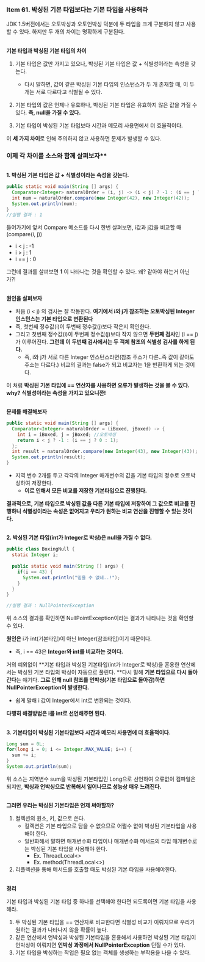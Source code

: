 ### Item 61. 박싱된 기본 타입보다는 기본 타입을 사용해라

JDK 1.5버전에서는 오토박싱과 오토언박싱 덕분에 두 타입을 크게 구분하지 않고 사용할 수 있다. 하지만 두 개의 차이는 명확하게 구분된다.


## 
**기본 타입과 박싱된 기본 타입의 차이**

1. 기본 타입은 값만 가지고 있으나, 박싱된 기본 타입은 값 + 식별성이라는 속성을 갖는다.
   - 다시 말하면, 값이 같은 박싱된 기본 타입의 인스턴스가 두 개 존재할 때, 이 두 개는 서로 다르다고 식별될 수 있다.

2. 기본 타입의 값은 언제나 유효하나, 박싱된 기본 타입은 유효하지 않은 값을 가질 수 있다. **즉, null을 가질 수 있다.**
3. 기본 타입이 박싱된 기본 타입보다 시간과 메모리 사용면에서 더 효율적이다.

이 **세 가지 차이**로 인해 주의하지 않고 사용하면 문제가 발생할 수 있다.


 
### 이제 각 차이를 소스와 함께 살펴보자**


## 
**1. 박싱된 기본 타입은 값 + 식별성이라는 속성을 갖는다.**

~~~java
public static void main(String [] args) {
  Comparator<Integer> naturalOrder = (i, j) -> (i < j) ? -1 : (i == j ? 0 : 1);
  int num = naturalOrder.compare(new Integer(42), new Integer(42));
  System.out.println(num);
}
//실행 결과 : 1
~~~

들어가기에 앞서 Compare 메소드를 다시 한번 살펴보면, i값과 j값을 비교할 때(compare(i, j))

- i < j : -1
- i > j : 1
- i == j : 0

그런데 결과를 살펴보면 **1** 이 나타나는 것을 확인할 수 있다. 왜? 같아야 하는거 아닌가?!


## 
**원인을 살펴보자**

- 처음 (i < j) 의 검사는 잘 작동한다. **여기에서 i와 j가 참조하는 오토박싱된 Integer 인스턴스는 기본 타입으로 변환된다**
- 즉, 첫번째 정수값(i)이 두번째 정수값(j)보다 작은지 확인한다.
- 그리고 첫번째 정수값(i)이 두번째 정수값(j)보다 작지 않으면 **두번째 검사**인 (i == j)가 이루어진다. **그런데 이 두번째 검사에서는 두 객체 참조의 식별성 검사를 하게 된다.**
  - 즉, i와 j가 서로 다른 Integer 인스턴스라면(참조 주소가 다른..즉 값이 같아도 주소는 다르다.) 비교의 결과는 false가 되고 비교자는 1을 반환하게 되는 것이다.

이 처럼 **박싱된 기본 타입에 == 연산자를 사용하면 오류가 발생하는 것을 볼 수 있다. why? 식별성이라는 속성을 가지고 있으니깐!**


## 
**문제를 해결해보자**

~~~java
public static void main(String [] args) {
  Comparator<Integer> naturalOrder = (iBoxed, jBoxed) -> {
    int i = iBoxed, j = jBoxed; //오토박싱
    return i < j ? -1 : (i == j ? 0 : 1);
  };
  int result = naturalOrder.compare(new Integer(43), new Integer(43));
  System.out.println(result);
}
~~~

- 지역 변수 2개를 두고 각각의 Integer 매개변수의 값을 기본 타입의 정수로 오토박싱하여 저장한다.
  - **이로 인해서 모든 비교를 저장한 기본타입으로 진행된다.**

**결과적으로, 기본 타입으로 박싱된 값을 다른 기본 타입에 저장하여 그 값으로 비교를 진행하니 식별성이라는 속성은 없어지고 우리가 원하는 비교 연산을 진행할 수 있는 것이다.**


## 
**2. 박싱된 기본 타입(int가 Integer로 박싱)은 null을 가질 수 없다.**

~~~java
public class BoxingNull {
  static Integer i;
  
  public static void main(String [] args) {
    if(i == 43) {
      System.out.println("믿을 수 없네..!");
    }
  }
}

//실행 결과 : NullPointerException
~~~

위 소스의 결과를 확인하면 NullPointException이라는 결과가 나타나는 것을 확인할 수 있다.

**원인은** i가 int(기본타입)이 아닌 Integer(참조타입)이기 때문이다.

- 즉, i == 43은 **Integer와 int를 비교하는 것이다.**

거의 예외없이 **기본 타입과 박싱된 기본타입(int가 Integer로 박싱)을 혼용한 연산에서는 박싱된 기본 타입의 박싱이 자동으로 풀린다. **다시 말해 **기본 타입으로 다시 돌아간다**는 얘기다. **그로 인해 null 참조를 언박싱(기본 타입으로 돌아감)하면 NullPointerException이 발생한다.**

- 쉽게 말해 i 값이 Integer에서 int로 변환되는 것이다.



**다행히 해결방법은 i를 int로 선언해주면 된다.**


## 
**3. 기본타입이 박싱된 기본타입보다 시간과 메모리 사용면에 더 효율적이다.**

~~~java
Long sum = 0L;
for(long i = 0; i <= Integer.MAX_VALUE; i++) {
  sum += i;
}
System.out.println(sum);
~~~

위 소스는 지역변수 sum을 박싱된 기본타입인 Long으로 선언하여 오류없이 컴파일은 되지만, **박싱과 언박싱으로 반복해서 일어나므로 성능상 매우 느려진다.**


## 
**그러면 우리는 박싱된 기본타입은 언제 써야할까?**

1. 컬렉션의 원소, 키, 값으로 쓴다.
   - 컬렉션은 기본 타입으로 담을 수 없으므로 어쩔수 없이 박싱된 기본타입을 사용해야 한다.
   - 일반화해서 말하면 매개변수화 타입이나 매개변수화 메서드의 타입 매개변수로는 박싱된 기본 타입을 사용해야 한다.
     - Ex. ThreadLocal<<Integer>>
     - Ex. method(ThreadLocal<<Integer>>)
2. 리플렉션을 통해 메서드를 호출할 때도 박싱된 기본 타입을 사용해야한다.


## 
**정리**

기본 타입과 박싱된 기본 타입 중 하나를 선택해야 한다면 되도록이면 기본 타입을 사용해라.

1. 두 박싱된 기본 타입을 == 연산자로 비교한다면 식별성 비교가 이뤄지므로 우리가 원하는 결과가 나타나지 않을 확률이 높다.
2. 같은 연산에서 언박싱과 박싱된 기본타입을 혼용해서 사용하면 박싱된 기본 타입이 언박싱이 이뤄지면 **언박싱 과정에서 NullPointerException** 던질 수가 있다.
3. 기본 타입을 박싱하는 작업은 필요 없는 객체를 생성하는 부작용을 나을 수 있다.



